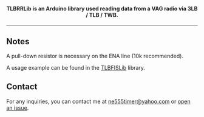 <h4 align="center"><b>TLBRRLib</b> is an Arduino library used reading data from a VAG radio via 3LB / TLB / TWB.</h4>

---

## Notes
A pull-down resistor is necessary on the ENA line (10k recommended).

A usage example can be found in the [TLBFISLib](https://github.com/domnulvlad/TLBFISLib/blob/main/examples/10.Radio_bridge/10.Radio_bridge.ino) library.

## Contact
For any inquiries, you can contact me at [ne555timer@yahoo.com](mailto:ne555timer@yahoo.com) or [open an issue](https://github.com/domnulvlad/TLBLib/issues).
